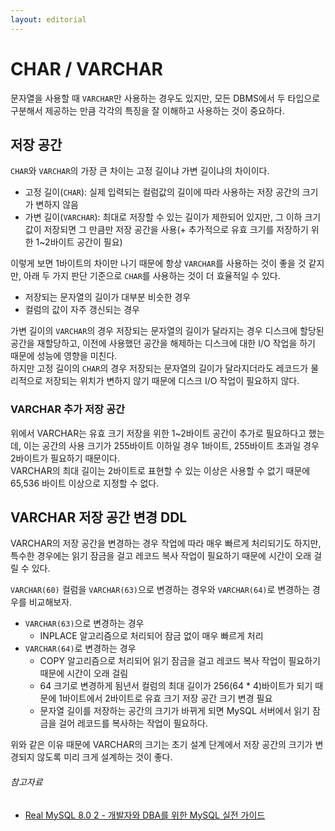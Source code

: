 ```yaml
---
layout: editorial
---
```


# CHAR / VARCHAR

문자열을 사용할 때 `VARCHAR`만 사용하는 경우도 있지만, 모든 DBMS에서 두 타입으로 구분해서 제공하는 만큼 각각의 특징을 잘 이해하고 사용하는 것이 중요하다.

## 저장 공간

`CHAR`와 `VARCHAR`의 가장 큰 차이는 고정 길이냐 가변 길이냐의 차이이다.

- 고정 길이(`CHAR`): 실제 입력되는 컬럼값의 길이에 따라 사용하는 저장 공간의 크기가 변하지 않음
- 가변 길이(`VARCHAR`): 최대로 저장할 수 있는 길이가 제한되어 있지만, 그 이하 크기 값이 저장되면 그 만큼만 저장 공간을 사용(+ 추가적으로 유효 크기를 저장하기 위한 1~2바이트 공간이 필요)

이렇게 보면 1바이트의 차이만 나기 때문에 항상 `VARCHAR`를 사용하는 것이 좋을 것 같지만, 아래 두 가지 판단 기준으로 `CHAR`를 사용하는 것이 더 효율적일 수 있다.

- 저장되는 문자열의 길이가 대부분 비슷한 경우
- 컬럼의 값이 자주 갱신되는 경우

가변 길이의 `VARCHAR`의 경우 저장되는 문자열의 길이가 달라지는 경우 디스크에 할당된 공간을 재할당하고, 이전에 사용했던 공간을 해제하는 디스크에 대한 I/O 작업을 하기 때문에 성능에 영향을 미친다.  
하지만 고정 길이의 `CHAR`의 경우 저장되는 문자열의 길이가 달라지더라도 레코드가 물리적으로 저장되는 위치가 변하지 않기 때문에 디스크 I/O 작업이 필요하지 않다.

### VARCHAR 추가 저장 공간

위에서 VARCHAR는 유효 크기 저장을 위한 1~2바이트 공간이 추가로 필요하다고 했는데, 이는 공간의 사용 크기가 255바이트 이하일 경우 1바이트, 255바이트 초과일 경우 2바이트가 필요하기 때문이다.  
VARCHAR의 최대 길이는 2바이트로 표현할 수 있는 이상은 사용할 수 없기 때문에 65,536 바이트 이상으로 지정할 수 없다.

## VARCHAR 저장 공간 변경 DDL

VARCHAR의 저장 공간을 변경하는 경우 작업에 따라 매우 빠르게 처리되기도 하지만, 특수한 경우에는 읽기 잠금을 걸고 레코드 복사 작업이 필요하기 때문에 시간이 오래 걸릴 수 있다.

`VARCHAR(60)` 컬럼을 `VARCHAR(63)`으로 변경하는 경우와 `VARCHAR(64)`로 변경하는 경우를 비교해보자.

- `VARCHAR(63)`으로 변경하는 경우
    - INPLACE 알고리즘으로 처리되어 잠금 없이 매우 빠르게 처리
- `VARCHAR(64)`로 변경하는 경우
    - COPY 알고리즘으로 처리되어 읽기 잠금을 걸고 레코드 복사 작업이 필요하기 때문에 시간이 오래 걸림
    - 64 크기로 변경하게 됨년서 컬럼의 최대 길이가 256(64 * 4)바이트가 되기 때문에 1바이트에서 2바이트로 유효 크기 저장 공간 크기 변경 필요
    - 문자열 길이를 저장하는 공간의 크기가 바뀌게 되면 MySQL 서버에서 읽기 잠금을 걸어 레코드를 복사하는 작업이 필요하다.

위와 같은 이유 때문에 VARCHAR의 크기는 초기 설계 단계에서 저장 공간의 크기가 변경되지 않도록 미리 크게 설계하는 것이 좋다.

###### 참고자료

- [Real MySQL 8.0 2 - 개발자와 DBA를 위한 MySQL 실전 가이드](https://www.nl.go.kr/seoji/contents/S80100000000.do?schM=intgr_detail_view_isbn&page=1&pageUnit=10&schType=simple&schStr=Real+MySql+8.0&isbn=9791158392727&cipId=228440238%2C)